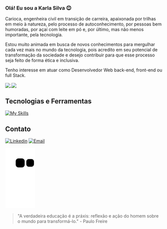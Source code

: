 ### Olá! Eu sou a Karla Silva 😊

Carioca, engenheira civil em transição de carreira, apaixonada por trilhas em meio à natureza, pelo processo de autoconhecimento, por pessoas bem humoradas, por açaí com leite em pó e, por último, mas não menos importante, pela tecnologia.

Estou muito animada em busca de novos conhecimentos para mergulhar cada vez mais no mundo da tecnologia, pois acredito em seu potencial de transformação da sociedade e desejo contribuir para que esse processo seja feito de forma ética e inclusiva.

Tenho interesse em atuar como Desenvolvedor Web back-end, front-end ou full Stack.

<a href="https://github.com/anuraghazr/github-readme-stats">
  <img height=200 align="center" src="https://github-readme-stats.vercel.app/api?username=KarlaSilvaEng&show_icons=true&theme=radical" />
</a>
<a href="https://github.com/anuraghazra/convoychat">
  <img height=200 align="center" src="https://github-readme-stats.vercel.app/api/top-langs?username=KarlaSilvaEng&layout=donut&langs_count=8&card_width=320&theme=radical" />
</a>

## Tecnologias e Ferramentas
[![My Skills](https://skillicons.dev/icons?i=html,css,bootstrap,js,react,nodejs,express,py,java,postgres,eclipse,idea,git,github)](https://skillicons.dev)

## Contato
[![Linkedin](https://img.shields.io/badge/LinkedIn-0077B5?style=for-the-badge&logo=linkedin&logoColor=white)](https://www.linkedin.com/in/karlasilva-eng/)
[![Email](https://img.shields.io/badge/Gmail-D14836?style=for-the-badge&logo=gmail&logoColor=white)](mailto:karlasilvaeng@gmail.com)

![snake gif](https://github.com/KarlaSilvaEng/KarlaSilvaEng/blob/output/github-contribution-grid-snake.svg)

> "A verdadeira educação é a práxis: reflexão e ação do homem sobre o mundo para transformá-lo." - Paulo Freire

